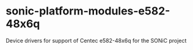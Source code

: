 # sonic-platform-modules-e582-48x6q
Device drivers for support of Centec e582-48x6q for the SONiC project
